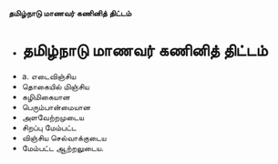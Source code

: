 **தமிழ்நாடு மாணவர் கணினித் திட்டம்**
- # தமிழ்நாடு மாணவர் கணினித் திட்டம்
- a. எடைவிஞ்சிய
- தொகையில் மிஞ்சிய
- கழிமிகையான
- பெரும்பான்மையான
- அளவேற்றமுடைய
- சிறப்பு மேம்பட்ட
- விஞ்சிய செல்வாக்குடைய
- மேம்பட்ட ஆற்றலுடைய.

